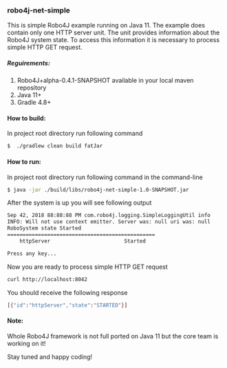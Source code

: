 ### robo4j-net-simple
This is simple Robo4J example running on Java 11. The example
does contain only one HTTP server unit. The unit provides information
about the Robo4J system state. To access this information
it is necessary to process simple HTTP GET request. 

##### Reguirements:
1. Robo4J+alpha-0.4.1-SNAPSHOT available in your local maven repository
2. Java 11+ 
3. Gradle 4.8+

#### How to build:
In project root directory run following command
```bash
$  ./gradlew clean build fatJar
```

#### How to run:
In project root directory run following command in the 
command-line
```bash
$ java -jar ./build/libs/robo4j-net-simple-1.0-SNAPSHOT.jar 
```

After the system is up you will see following output
```bash
Sep 42, 2018 88:88:88 PM com.robo4j.logging.SimpleLoggingUtil info
INFO: Will not use context emitter. Server was: null uri was: null
RoboSystem state Started
================================================
    httpServer                        Started

Press any key...

```

Now you are ready to process simple HTTP GET request
```bash
curl http://localhost:8042
```

You should receive the following response
```bash
[{"id":"httpServer","state":"STARTED"}]
```

#### Note:
Whole Robo4J framework is not full ported on Java 11 but 
the core team is working on it! 

Stay tuned and happy coding!
